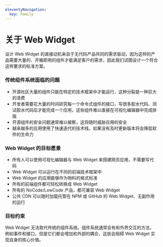 ```yaml
---
eleventyNavigation:
  key: Family
---
```


# 关于 Web Widget

设计 Web Widget 的直接动机来自于无代码产品共同的需求驱动，因为这样的产品需要大量的、开箱即用的组件才能满足客户的需求，因此我们试图设计一个符合这样要求的标准方案。

### 传统组件系统面临的问题

* 开源社区大量的组件只能在特定的技术框架中才能运行，这种分裂是一种巨大的浪费
* 开发者需要花大量的时间研究每一个命令式组件的接口，写很多胶水代码、测试胶水代码后才能完成一个应用，这些组件难以直接在可视化编辑器中完成排版
* 开源组件的安全问题通常难以被察，这将随时威胁应用的安全
* 越来越多的应用使用了快速迭代的技术栈，如果没有及时更新版本将会降低软件的生命力

### Web Widget 的目标愿景

* 所有人可以使用可视化编辑器与 Web Widget 来搭建网页应用，不需要写代码
* Web Widget 可以运行在不同的前端技术框架中
* Web Widget 的应用能够作为物料的格式标准
* 所有的前端组件都可轻松转换成 Web Widget
* 所有的 NoCode/LowCode 产品，都可兼容 Web Widget
* 公共 CDN 可以随时加载托管在 NPM 或 GitHub 的 Web Widget、无副作用的运行

### 目标约束

Web Widget 无法取代传统的组件系统。组件系统通常会有和外界交互的方法，例如事件和接口，但是它们都会增加和外部的耦合，这些会阻碍 Web Widget 实现自身的核心价值。